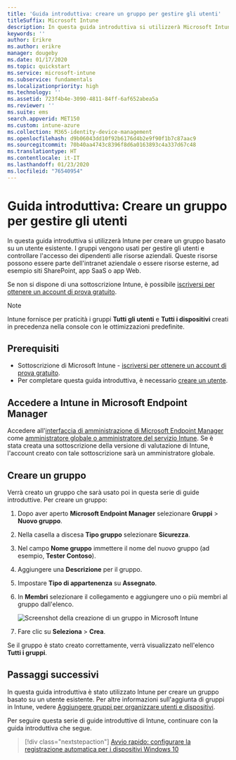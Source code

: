 ```yaml
---
title: 'Guida introduttiva: creare un gruppo per gestire gli utenti'
titleSuffix: Microsoft Intune
description: In questa guida introduttiva si utilizzerà Microsoft Intune per creare un gruppo basato su utenti esistenti.
keywords: ''
author: Erikre
ms.author: erikre
manager: dougeby
ms.date: 01/17/2020
ms.topic: quickstart
ms.service: microsoft-intune
ms.subservice: fundamentals
ms.localizationpriority: high
ms.technology: ''
ms.assetid: 723f4b4e-3090-4811-84ff-6af652abea5a
ms.reviewer: ''
ms.suite: ems
search.appverid: MET150
ms.custom: intune-azure
ms.collection: M365-identity-device-management
ms.openlocfilehash: d9b06043dd10f92b6176d4b2e9f90f1b7c87aac9
ms.sourcegitcommit: 70b40aa4743c8396f8d6a0163893c4a337d67c48
ms.translationtype: HT
ms.contentlocale: it-IT
ms.lasthandoff: 01/23/2020
ms.locfileid: "76540954"
---
```

# <a name="quickstart-create-a-group-to-manage-users"></a>Guida introduttiva: Creare un gruppo per gestire gli utenti

In questa guida introduttiva si utilizzerà Intune per creare un gruppo basato su un utente esistente. I gruppi vengono usati per gestire gli utenti e controllare l'accesso dei dipendenti alle risorse aziendali. Queste risorse possono essere parte dell'intranet aziendale o essere risorse esterne, ad esempio siti SharePoint, app SaaS o app Web.

Se non si dispone di una sottoscrizione Intune, è possibile [iscriversi per ottenere un account di prova gratuito](free-trial-sign-up.md).

>[!NOTE]
>Intune fornisce per praticità i gruppi **Tutti gli utenti** e **Tutti i dispositivi** creati in precedenza nella console con le ottimizzazioni predefinite.

## <a name="prerequisites"></a>Prerequisiti

- Sottoscrizione di Microsoft Intune - [iscriversi per ottenere un account di prova gratuito](../fundamentals/free-trial-sign-up.md).
- Per completare questa guida introduttiva, è necessario [creare un utente](quickstart-create-user.md).

## <a name="sign-in-to-intune-in-the-microsoft-endpoint-manager"></a>Accedere a Intune in Microsoft Endpoint Manager

Accedere all'[interfaccia di amministrazione di Microsoft Endpoint Manager](https://go.microsoft.com/fwlink/?linkid=2109431) come [amministratore globale o amministratore del servizio Intune](users-add.md#types-of-administrators). Se è stata creata una sottoscrizione della versione di valutazione di Intune, l'account creato con tale sottoscrizione sarà un amministratore globale.

## <a name="create-a-group"></a>Creare un gruppo

Verrà creato un gruppo che sarà usato poi in questa serie di guide introduttive. Per creare un gruppo:

1. Dopo aver aperto **Microsoft Endpoint Manager** selezionare **Gruppi** > **Nuovo gruppo**.
2. Nella casella a discesa **Tipo gruppo** selezionare **Sicurezza**.
3. Nel campo **Nome gruppo** immettere il nome del nuovo gruppo (ad esempio, **Tester Contoso**).
4. Aggiungere una **Descrizione** per il gruppo.
5. Impostare **Tipo di appartenenza** su **Assegnato**. 
6. In **Membri** selezionare il collegamento e aggiungere uno o più membri al gruppo dall'elenco.

    ![Screenshot della creazione di un gruppo in Microsoft Intune](./media/quickstart-create-group/quickstart-use-groups-01.png)

7. Fare clic su **Seleziona** > **Crea**.

Se il gruppo è stato creato correttamente, verrà visualizzato nell'elenco **Tutti i gruppi**. 

## <a name="next-steps"></a>Passaggi successivi

In questa guida introduttiva è stato utilizzato Intune per creare un gruppo basato su un utente esistente. Per altre informazioni sull'aggiunta di gruppi in Intune, vedere [Aggiungere gruppi per organizzare utenti e dispositivi](../groups-add.md).

Per seguire questa serie di guide introduttive di Intune, continuare con la guida introduttiva che segue.

> [!div class="nextstepaction"]
> [Avvio rapido: configurare la registrazione automatica per i dispositivi Windows 10](../enrollment/quickstart-setup-auto-enrollment.md)
